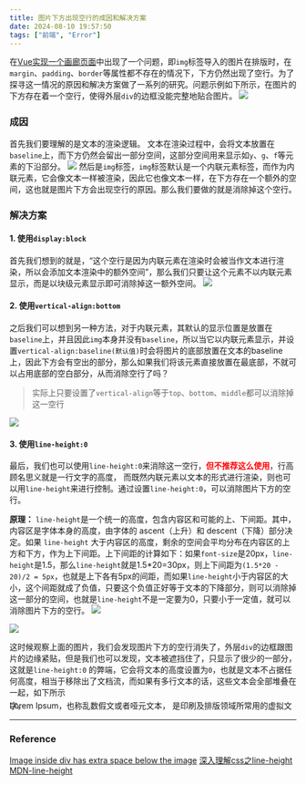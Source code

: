 ```yaml
---
title: 图片下方出现空行的成因和解决方案
date: 2024-08-10 19:57:50
tags: ["前端", "Error"]
---
```

在[Vue实现一个画廊页面](https://starnight.top/2024/08/10/Vue实现一个画廊页面/)中出现了一个问题，即`img`标签导入的图片在排版时，在`margin`、`padding`、`border`等属性都不存在的情况下，下方仍然出现了空行。为了探寻这一情况的原因和解决方案做了一系列的研究。问题示例如下所示，在图片的下方存在着一个空行，使得外层`div`的边框没能完整地贴合图片。
![](https://images.starnight.top/img/Pasted%20image%2020240812170958.png)

### 成因
首先我们要理解的是文本的渲染逻辑。
文本在渲染过程中，会将文本放置在`baseline`上，而下方仍然会留出一部分空间，这部分空间用来显示如`y`、`g`、`f`等元素的下沿部分。
![](https://images.starnight.top/img/Pasted%20image%2020240805150540.png)
然后是`img`标签，`img`标签默认是一个内联元素标签，而作为内联元素，它会像文本一样被渲染，因此它也像文本一样，在下方存在一个额外的空间，这也就是图片下方会出现空行的原因。那么我们要做的就是消除掉这个空行。
### 解决方案
#### 1. 使用`display:block`
首先我们想到的就是，“这个空行是因为内联元素在渲染时会被当作文本进行渲染，所以会添加文本渲染中的额外空间”，那么我们只要让这个元素不以内联元素显示，而是以块级元素显示即可消除掉这一额外空间。
![](https://images.starnight.top/img/Pasted%20image%2020240812170710.png)

#### 2. 使用`vertical-align:bottom`
之后我们可以想到另一种方法，对于内联元素，其默认的显示位置是放置在`baseline`上，并且因此`img`本身并没有`baseline`，所以当它以内联元素显示，并设置`vertical-align:baseline(默认值)`时会将图片的底部放置在文本的baseline上，因此下方会有空出的部分，那么如果我们将该元素直接放置在最底部，不就可以占用底部的空白部分，从而消除空行了吗？
> 实际上只要设置了`vertical-align`等于`top`、`bottom`、`middle`都可以消除掉这一空行

![](https://images.starnight.top/img/Pasted%20image%2020240812170751.png)

#### 3. 使用`line-height:0`
最后，我们也可以使用`line-height:0`来消除这一空行，<span style="color:red;font-weight:bold">但不推荐这么使用</span>，行高顾名思义就是一行文字的高度， 而既然内联元素以文本的形式进行渲染，则也可以用`line-height`来进行控制。通过设置`line-height:0`，可以消除图片下方的空行。

**原理：** `line-height`是一个统一的高度，包含内容区和可能的上、下间距。其中，内容区是字体本身的高度，由字体的 ascent（上升）和 descent（下降）部分决定。如果 `line-height` 大于内容区的高度，剩余的空间会平均分布在内容区的上方和下方，作为上下间距。上下间距的计算如下：如果`font-size`是20px，`line-height`是1.5，那么`line-height`就是1.5\*20=30px，则上下间距为`(1.5*20 - 20)/2 = 5px`，也就是上下各有5px的间距，而如果`line-height`小于内容区的大小，这个间距就成了负值，只要这个负值正好等于文本的下降部分，则可以消除掉这一部分的空间，也就是`line-height`不是一定要为0，只要小于一定值，就可以消除图片下方的空行。
![](https://images.starnight.top/img/Pasted%20image%2020240805154907.png)

![](https://images.starnight.top/img/Pasted%20image%2020240812170846.png)

这时候观察上面的图片，我们会发现图片下方的空行消失了，外层`div`的边框跟图片的边缘紧贴，但是我们也可以发现，文本被遮挡住了，只显示了很少的一部分，这就是`line-height:0` 的弊端，它会将文本的高度设置为`0`，也就是文本不占据任何高度，相当于移除出了文档流，而如果有多行文本的话，这些文本会全部堆叠在一起，如下所示
<html>
<body>
	<div style='height:10px;width=300px;line-height:0'>
		Lorem Ipsum，也称乱数假文或者哑元文本， 是印刷及排版领域所常用的虚拟文字。
	</div>
</body>
</html>

----
### Reference
[Image inside div has extra space below the image](https://stackoverflow.com/questions/5804256/image-inside-div-has-extra-space-below-the-image)
[深入理解css之line-height](https://segmentfault.com/a/1190000014936270)
[MDN-line-height](https://developer.mozilla.org/zh-CN/docs/Web/CSS/line-height)
